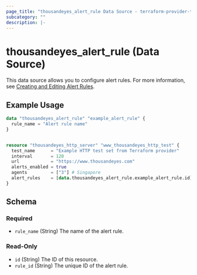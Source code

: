 ```yaml
---
page_title: "thousandeyes_alert_rule Data Source - terraform-provider-thousandeyes"
subcategory: ""
description: |-
---
```


# thousandeyes_alert_rule (Data Source)

This data source allows you to configure alert rules. For more information, see [Creating and Editing Alert Rules](https://docs.thousandeyes.com/product-documentation/alerts/creating-and-editing-alert-rules).

## Example Usage

```terraform
data "thousandeyes_alert_rule" "example_alert_rule" {
  rule_name = "Alert rule name"
}


resource "thousandeyes_http_server" "www_thousandeyes_http_test" {
  test_name      = "Example HTTP test set from Terraform provider"
  interval       = 120
  url            = "https://www.thousandeyes.com"
  alerts_enabled = true
  agents         = ["3"] # Singapore
  alert_rules    = [data.thousandeyes_alert_rule.example_alert_rule.id]
}
```

<!-- schema generated by tfplugindocs -->
## Schema

### Required

- `rule_name` (String) The name of the alert rule.

### Read-Only

- `id` (String) The ID of this resource.
- `rule_id` (String) The unique ID of the alert rule.


